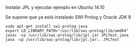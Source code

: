 Instalar JPL y ejecutar ejemplo en Ubuntu 14.10

Se supone que ya está instalado SWI Prolog y Oracle JDK 8

```
sudo apt-get install swi-prolog-java
export LD_LIBRARY_PATH="/usr/lib/swi-prolog/lib/amd64" 
javac -cp /usr/lib/swi-prolog/lib/jpl.jar JPLTest.java
java -cp /usr/lib/swi-prolog/lib/jpl.jar:. JPLTest
```